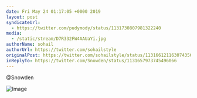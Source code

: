 ```yaml
---
date: Fri May 24 01:17:05 +0000 2019
layout: post
syndicateUrl:
  - https://twitter.com/pudymody/status/1131730807981322240
media:
  - /static/stream/D7R332FW4AAUaYi.jpg
authorName: sohail
authorUrl: https://twitter.com/sohailstyle
originalPost: https://twitter.com/sohailstyle/status/1131661211630743560
inReplyTo: https://twitter.com/Snowden/status/1131657973745496066
---
```

@Snowden 

![Image](/static/stream/D7R332FW4AAUaYi.jpg)